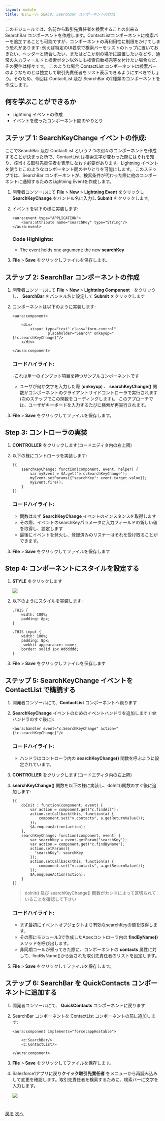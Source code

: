 ```yaml
---
layout: module
title: モジュール 5&#58; SearchBar コンポーネントの作成
---
```


このモジュールでは、名前から取引先責任者を検索することの出来る SearchBar コンポーネントを作成します。ContactListコンポーネントに検索バーを追加することも可能ですが、コンポーネントの再利用性に制限をかけてしまう恐れがあります: 例えば特定のUI要求で検索バーをリストのトップに置いておきたい、ヘッダーと統合したい、またはどこか別の場所に設置したいなどや、通常の入力フィールドと検索ボタン以外にも検索自動補完等を付けたい場合など、その要件は様々です。
このような場合 ContactList コンポーネントは検索バーのようなものとは独立して取引先責任者をリスト表示できるようにすべきでしょう。そのため、今回は ContactList 及び SearchBar の2種類のコンポーネントを作成します。

## 何を学ぶことができるか

- Lightning イベントの作成
- イベントを使ったコンポーネント間のやりとり

## ステップ 1: SearchKeyChange イベントの作成:

ここでSearchBar 及び ContactList という２つの別々のコンポーネントを作成することが決まった所で、ContactList は検索文字が変わった際にはそれを知り、該当する取引先責任者を表示しなおす必要があります。Lightning イベントを使うとこのようなコンポーネント間のやりとりを可能にします。
このステップでは、SearchBar コンポーネントが、検索条件が代わった際に他のコンポーネントに通知するためのLightning Eventを作成します。

1. 開発者コンソールにて **File** > **New** > **Lightning Event** をクリックし **SearchKeyChange** をバンドル名に入力し **Submit** をクリックします。

1. イベントを以下の様に実装します:

    ```
    <aura:event type="APPLICATION">
        <aura:attribute name="searchKey" type="String"/>
    </aura:event>
    ```
    ### Code Highlights:
    - The event holds one argument: the new **searchKey**

1. **File** > **Save** をクリックしファイルを保存します。

## ステップ 2: SearchBar コンポーネントの作成

1. 開発者コンソールにて **File** > **New** > **Lightning Component**　をクリックし、 **SearchBar** をバンドル名に設定して **Submit** をクリックします

2. コンポーネントは以下のように実装します:

    ```
    <aura:component>

        <div>
            <input type="text" class="form-control"
                    placeholder="Search" onkeyup="{!c.searchKeyChange}"/>
        </div>

    </aura:component>
    ```
    ### コードハイライト:
    -これは単一のインプット項目を持つサンプルコンポーネントです
    - ユーザが何か文字を入力した際 (**onkeyup**) 、 **searchKeyChange()** 関数がコンポーネントのクライアントサイドコントローラで実行されます (次のステップでこの関数をコーディングします)。 このアプローチでは、ユーザがキーボードを入力するたびに検索が再実行されます。


1. **File** > **Save** をクリックしてファイルを保存します。

## Step 3: コントローラの実装

1. **CONTROLLER** をクリックします(コードエディタ内の右上隅)

1. 以下の様にコントローラを実装します:

    ```
    ({
        searchKeyChange: function(component, event, helper) {
            var myEvent = $A.get("e.c:SearchKeyChange");
            myEvent.setParams({"searchKey": event.target.value});
            myEvent.fire();
        }
    })
    ```

    ### コードハイライト:
    - 関数はまず **SearchKeyChange** イベントのインスタンスを取得します
    - その際、イベントのsearchKeyパラメータに入力フィールドの新しい値を取得し、設定します
    - 最後にイベントを発火し、登録済みのリスナーはそれを受け取ることができます。

1. **File** > **Save** をクリックしてファイルを保存します


## Step 4: コンポーネントにスタイルを設定する

1. **STYLE** をクリックします

    ![](images/searchbar-style.jpg)

1. 以下のようにスタイルを実装します:

    ```
    .THIS {
        width: 100%;
        padding: 8px;
    }

    .THIS input {
        width: 100%;
        padding: 8px;
        -webkit-appearance: none;
        border: solid 1px #dddddd;
    }
    ```

1. **File** > **Save** をクリックしファイルを保存します

## ステップ 5: SearchKeyChange イベントを ContactList で購読する

1. 開発者コンソールにて、**ContactList** コンポーネントへ戻ります

1. **SearchKeyChange** イベントのためのイベントハンドラを追加します (initハンドラのすぐ後に):

    ```
    <aura:handler event="c:SearchKeyChange" action="{!c.searchKeyChange}"/>
    ```

    ### コードハイライト:
    - ハンドラはコントローラ内の **searchKeyChange()** 関数を呼ぶように設定されています。


1. **CONTROLLER** をクリックします(コードエディタ内の右上隅)

1. **searchKeyChange()** 関数を以下の様に実装し、doInit()関数のすぐ後に追加します:

    ```
    ({
        doInit : function(component, event) {
            var action = component.get("c.findAll");
            action.setCallback(this, function(a) {
                component.set("v.contacts", a.getReturnValue());
            });
            $A.enqueueAction(action);
        },
        searchKeyChange: function(component, event) {
            var searchKey = event.getParam("searchKey");
            var action = component.get("c.findByName");
            action.setParams({
              "searchKey": searchKey
            });
            action.setCallback(this, function(a) {
                component.set("v.contacts", a.getReturnValue());
            });
            $A.enqueueAction(action);
    	}
    })
    ```

    > doInit() 及び searchKeyChange() 関数がカンマによって区切られていることを確認して下さい

    ### コードハイライト:
    - まず最初にイベントオブジェクトより有効なsearchKeyの値を取得します。
    - その際にモジュール3で作成したApexコントローラ内の **findByName()** メソッドを呼び出します。
    - 非同期コールが帰ってきた際に、コンポーネントの **contacts** 属性に対して、findByName()から返された取引先責任者のリストを設定します。


1. **File** > **Save** をクリックしてファイルを保存します。

## ステップ 6: SearchBar を QuickContacts コンポーネントに追加する

1. 開発者コンソールにて、 **QuickContacts** コンポーネントに戻ります

1. SearchBar コンポーネントを ContactList コンポーネントの前に追加します:

    ```
    <aura:component implements="force:appHostable">

        <c:SearchBar/>
        <c:ContactList/>

    </aura:component>
    ```

1. **File** > **Save** をクリックしてファイルを保存します。

1. Salesforce1アプリに戻り**クイック取引先責任者** をメニューから再読み込みして変更を確認します。取引先責任者を検索するために、検索バーに文字を入力します。

    ![](images/version4.jpg)

<div class="row" style="margin-top:40px;">
<div class="col-sm-12">
<a href="create-contactlist-component.html" class="btn btn-default"><i class="glyphicon glyphicon-chevron-left"></i> 戻る</a>
<a href="next.html" class="btn btn-default pull-right">次へ <i class="glyphicon glyphicon-chevron-right"></i></a>
</div>
</div>
